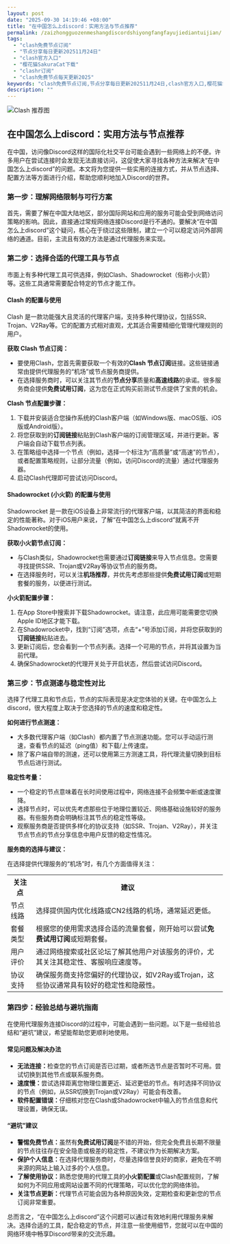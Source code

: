 ```yaml
---
layout: post
date: "2025-09-30 14:19:46 +08:00"
title: "在中国怎么上discord：实用方法与节点推荐"
permalink: /zaizhongguozenmeshangdiscordshiyongfangfayujiediantuijian/
tags:
  - "clash免费节点订阅"
  - "节点分享每日更新202511月24日"
  - "clash官方入口"
  - "樱花猫SakuraCat下载"
  - "clashr订阅"
  - "clash免费节点每天更新2025"
keywords: "clash免费节点订阅,节点分享每日更新202511月24日,clash官方入口,樱花猫SakuraCat下载,clashr订阅,clash免费节点每天更新2025"
description: ""
---
```


![Clash 推荐图](https://clashjd.github.io/assets/img/clash节点推荐购买.png)

## 在中国怎么上discord：实用方法与节点推荐


<p>在中国，访问像Discord这样的国际化社交平台可能会遇到一些网络上的不便。许多用户在尝试连接时会发现无法直接访问，这促使大家寻找各种方法来解决“在中国怎么上discord”的问题。本文将为您提供一些实用的连接方式，并从节点选择、配置方法等方面进行介绍，帮助您顺利地加入Discord的世界。</p>

<h3>第一步：理解网络限制与可行方案</h3>

<p>首先，需要了解在中国大陆地区，部分国际网站和应用的服务可能会受到网络访问策略的影响。因此，直接通过常规网络连接Discord是行不通的。要解决“在中国怎么上discord”这个疑问，核心在于绕过这些限制，建立一个可以稳定访问外部网络的通道。目前，主流且有效的方法是通过代理服务来实现。</p>

<h3>第二步：选择合适的代理工具与节点</h3>

<p>市面上有多种代理工具可供选择，例如Clash、Shadowrocket（俗称小火箭）等。这些工具通常需要配合特定的节点才能工作。</p>

<h4>Clash 的配置与使用</h4>

<p>Clash 是一款功能强大且灵活的代理客户端，支持多种代理协议，包括SSR、Trojan、V2Ray等。它的配置方式相对直观，尤其适合需要精细化管理代理规则的用户。</p>

<p><strong>获取 Clash 节点订阅：</strong></p>
<ul>
    <li>要使用Clash，您首先需要获取一个有效的<strong>Clash 节点订阅</strong>链接。这些链接通常由提供代理服务的“机场”或节点服务商提供。</li>
    <li>在选择服务商时，可以关注其节点的<strong>节点分享</strong>质量和<strong>高速线路</strong>的承诺。很多服务商会提供<strong>免费试用订阅</strong>，这为您在正式购买前测试节点提供了宝贵的机会。</li>
</ul>

<p><strong>Clash 节点配置步骤：</strong></p>
<ol>
    <li>下载并安装适合您操作系统的Clash客户端（如Windows版、macOS版、iOS版或Android版）。</li>
    <li>将您获取到的<strong>订阅链接</strong>粘贴到Clash客户端的订阅管理区域，并进行更新。客户端会自动下载节点列表。</li>
    <li>在策略组中选择一个节点（例如，选择一个标注为“高质量”或“高速”的节点），或者配置策略规则，让部分流量（例如，访问Discord的流量）通过代理服务器。</li>
    <li>启动Clash代理即可尝试访问Discord。</li>
</ol>

<h4>Shadowrocket (小火箭) 的配置与使用</h4>

<p>Shadowrocket 是一款在iOS设备上非常流行的代理客户端，以其简洁的界面和稳定的性能著称。对于iOS用户来说，了解“在中国怎么上discord”就离不开Shadowrocket的使用。</p>

<p><strong>获取小火箭节点订阅：</strong></p>
<ul>
    <li>与Clash类似，Shadowrocket也需要通过<strong>订阅链接</strong>来导入节点信息。您需要寻找提供SSR、Trojan或V2Ray等协议节点的服务商。</li>
    <li>在选择服务时，可以关注<strong>机场推荐</strong>，并优先考虑那些提供<strong>免费试用订阅</strong>或短期套餐的服务，以便进行测试。</li>
</ul>

<p><strong>小火箭配置步骤：</strong></p>
<ol>
    <li>在App Store中搜索并下载Shadowrocket。请注意，此应用可能需要您切换Apple ID地区才能下载。</li>
    <li>在Shadowrocket中，找到“订阅”选项，点击“+”号添加订阅，并将您获取到的<strong>订阅链接</strong>粘贴进去。</li>
    <li>更新订阅后，您会看到一个节点列表。选择一个可用的节点，并将其设置为当前代理。</li>
    <li>确保Shadowrocket的代理开关处于开启状态，然后尝试访问Discord。</li>
</ol>

<h3>第三步：节点测速与稳定性对比</h3>

<p>选择了代理工具和节点后，节点的实际表现是决定您体验的关键。在中国怎么上discord，很大程度上取决于您选择的节点的速度和稳定性。</p>

<p><strong>如何进行节点测速：</strong></p>
<ul>
    <li>大多数代理客户端（如Clash）都内置了节点测速功能。您可以手动运行测速，查看节点的延迟（ping值）和下载/上传速度。</li>
    <li>除了客户端自带的测速，还可以使用第三方测速工具，将代理流量切换到目标节点后进行测试。</li>
</ul>

<p><strong>稳定性考量：</strong></p>
<ul>
    <li>一个稳定的节点意味着在长时间使用过程中，网络连接不会频繁中断或速度骤降。</li>
    <li>选择节点时，可以优先考虑那些位于地理位置较近、网络基础设施较好的服务器。有些服务商会明确标注其节点的稳定性等级。</li>
    <li>观察服务商是否提供多样化的协议支持（如SSR、Trojan、V2Ray），并关注节点节点的节点分享信息中用户反馈的稳定性情况。</li>
</ul>

<p><strong>服务商的选择与建议：</strong></p>
<p>在选择提供代理服务的“机场”时，有几个方面值得关注：</p>
<table>
    <tr>
        <th>关注点</th>
        <th>建议</th>
    </tr>
    <tr>
        <td>节点线路</td>
        <td>选择提供国内优化线路或CN2线路的机场，通常延迟更低。</td>
    </tr>
    <tr>
        <td>套餐类型</td>
        <td>根据您的使用需求选择合适的流量套餐，刚开始可以尝试<strong>免费试用订阅</strong>或短期套餐。</td>
    </tr>
    <tr>
        <td>用户评价</td>
        <td>通过网络搜索或社区论坛了解其他用户对该服务的评价，尤其关注其稳定性、客服响应速度等。</td>
    </tr>
    <tr>
        <td>协议支持</td>
        <td>确保服务商支持您偏好的代理协议，如V2Ray或Trojan，这些协议通常具有较好的稳定性和隐蔽性。</td>
    </tr>
</table>

<h3>第四步：经验总结与避坑指南</h3>

<p>在使用代理服务连接Discord的过程中，可能会遇到一些问题。以下是一些经验总结和“避坑”建议，希望能帮助您更顺利地使用。</p>

<h4>常见问题及解决办法</h4>
<ul>
    <li><strong>无法连接：</strong>检查您的节点订阅是否已过期，或者所选节点是否暂时不可用。尝试切换到其他节点或联系服务商。</li>
    <li><strong>速度慢：</strong>尝试选择距离您物理位置更近、延迟更低的节点。有时选择不同协议的节点（例如，从SSR切换到Trojan或V2Ray）可能会有改善。</li>
    <li><strong>软件配置错误：</strong>仔细核对您在Clash或Shadowrocket中输入的节点信息和代理设置，确保无误。</li>
</ul>

<h4>“避坑”建议</h4>
<ul>
    <li><strong>警惕免费节点：</strong>虽然有<strong>免费试用订阅</strong>是不错的开始，但完全免费且长期不限量的节点往往存在安全隐患或极差的稳定性，不建议作为长期解决方案。</li>
    <li><strong>保护个人信息：</strong>在选择代理服务商时，尽量选择信誉良好的商家，避免在不明来源的网站上输入过多的个人信息。</li>
    <li><strong>了解使用协议：</strong>熟悉您使用的代理工具的<strong>小火箭配置</strong>或Clash配置规则，了解如何为不同应用或网站设置不同的代理策略，可以优化您的网络体验。</li>
    <li><strong>关注节点更新：</strong>代理节点可能会因为各种原因失效，定期检查和更新您的节点订阅非常重要。</li>
</ul>

<p>总而言之，“在中国怎么上discord”这个问题可以通过有效地利用代理服务来解决。选择合适的工具，配合稳定的节点，并注意一些使用细节，您就可以在中国的网络环境中畅享Discord带来的交流乐趣。</p>